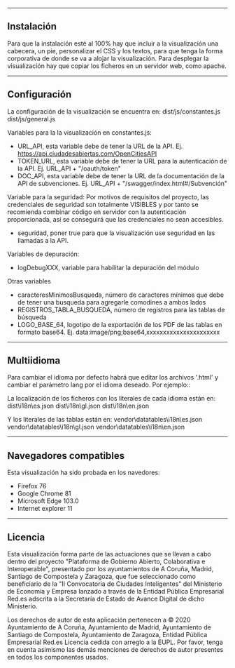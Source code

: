 ------------
Instalación
------------
Para que la instalación esté al 100% hay que incluir a la visualización una cabecera, un pie, personalizar el CSS y los textos, para que tenga la forma corporativa de donde se va a alojar la visualización.
Para desplegar la visualización hay que copiar los ficheros en un servidor web, como apache.

------------
Configuración
------------
La configuración de la visualización se encuentra en:
    dist/js/constantes.js
	dist/js/general.js

Variables para la la visualización en constantes.js:
* URL_API, esta variable debe de tener la URL de la API. Ej. https://api.ciudadesabiertas.com/OpenCitiesAPI
* TOKEN_URL,  esta variable debe de tener la URL para la autenticación de la API. Ej. URL_API + "/oauth/token"
* DOC_API, esta variable debe de tener la URL de la documentación de la API de subvenciones. Ej. URL_API + "/swagger/index.html#/Subvención"

Variable para la seguridad:
Por motivos de requisitos del proyecto, las credenciales de seguridad son totalmente VISIBLES y por tanto se recomienda combinar código en servidor con la autenticación proporcionada, así se conseguirá que las credenciales no sean accesibles.
* seguridad, poner true para que la visualización use seguridad en las llamadas a la API.

Variables de depuración:
* logDebugXXX, variable para habilitar la depuración del módulo

Otras variables
* caracteresMinimosBusqueda, número de caracteres mínimos que debe de tener una busqueda para agregarle comodines a ambos lados
* REGISTROS_TABLA_BUSQUEDA, número de registros para las tablas de búsqueda
* LOGO_BASE_64, logotipo de la exportación de los PDF de las tablas en formato base64. Ej. data:image/png;base64,xxxxxxxxxxxxxxxxxxxxxx

------------
Multiidioma
------------
Para cambiar el idioma por defecto habrá que editar los archivos '.html' y cambiar el parámetro lang por el idioma deseado. Por ejemplo::
    <html lang="gl" dir="ltr">
    
La localización de los ficheros con los literales de cada idioma están en:
    dist\i18n\es.json
    dist\i18n\gl.json
    dist\i18n\en.json
    
Y los literales de las tablas están en:
    vendor\datatables\i18n\es.json
    vendor\datatables\i18n\gl.json
    vendor\datatables\i18n\en.json
    
------------
Navegadores compatibles
------------
Esta visualización ha sido probada en los navedores:
* Firefox 76
* Google Chrome 81
* Microsoft Edge 103.0
* Internet explorer 11

------------
Licencia
------------
Esta visualización forma parte de las actuaciones que se llevan a cabo dentro del proyecto "Plataforma de Gobierno Abierto, Colaborativa e Interoperable",
presentado por los ayuntamientos de A Coruña, Madrid, Santiago de Compostela y Zaragoza, que fue seleccionado como beneficiario de la
"II Convocatoria de Ciudades Inteligentes" del Ministerio de Economía y Empresa lanzado a través de la Entidad Pública Empresarial Red.es
adscrita a la Secretaría de Estado de Avance Digital de dicho Ministerio.

Los derechos de autor de esta aplicación pertenecen a © 2020 Ayuntamiento de A Coruña, Ayuntamiento de Madrid, Ayuntamiento de Santiago de Compostela, Ayuntamiento de Zaragoza, Entidad Pública Empresarial Red.es
Licencia cedida con arreglo a la EUPL.
Por favor, tenga en cuenta asimismo las demás menciones de derechos de autor presentes en todos los componentes usados.
    
